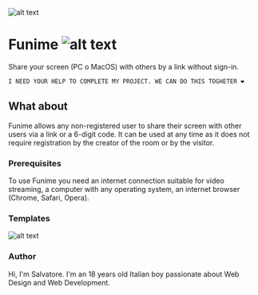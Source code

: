 ![alt text](https://i.ibb.co/qNGv52S/Thumbnail-Funime.png)
# Funime ![alt text](https://i.ibb.co/kSHrw8h/Webp-net-resizeimage.png) 
Share your screen (PC o MacOS) with others by a link without sign-in.

```sh
I NEED YOUR HELP TO COMPLETE MY PROJECT. WE CAN DO THIS TOGHETER ❤️
```

## What about
Funime allows any non-registered user to share their screen with other users via a link or a 6-digit code. It can be used at any time as it does not require registration by the creator of the room or by the visitor.

### Prerequisites 
To use Funime you need an internet connection suitable for video streaming, a computer with any operating system, an internet browser (Chrome, Safari, Opera).

### Templates
![alt text](https://i.ibb.co/6B4BXRB/Schermata-2021-01-19-alle-18-02-22.png)

### Author
Hi, I'm Salvatore. I'm an 18 years old Italian boy passionate about Web Design and Web Development.
